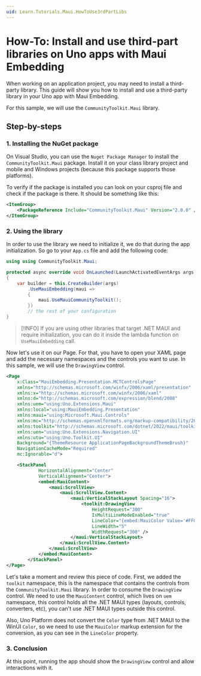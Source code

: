 ```yaml
---
uid: Learn.Tutorials.Maui.HowToUse3rdPartLibs
---
```


# How-To: Install and use third-part libraries on Uno apps with Maui Embedding

When working on an application project, you may need to install a third-party library. This guide will show you how to install and use a third-party library in your Uno app with Maui Embedding.

For this sample, we will use the `CommunityToolkit.Maui` library.

## Step-by-steps

### 1. Installing the NuGet package

On Visual Studio, you can use the `Nuget Package Manager` to install the `CommunityToolkit.Maui` package. Install it on your class library project and mobile and Windows projects (because this package supports those platforms).

To verify if the package is installed you can look on your csproj file and check if the package is there. It should be something like this:

```xml
<ItemGroup>
    <PackageReference Include="CommunityToolkit.Maui" Version="2.0.0" />
</ItemGroup>
```

### 2. Using the library

In order to use the library we need to initialize it, we do that during the app initialization. So go to your `App.cs` file and add the following code:

```csharp
using using CommunityToolkit.Maui;

protected async override void OnLaunched(LaunchActivatedEventArgs args)
{
    var builder = this.CreateBuilder(args)
        .UseMauiEmbedding(maui =>
        {
            maui.UseMauiCommunityToolkit();
        })
        // the rest of your configuration
}
```

> [!INFO]
> If you are using other libraries that target .NET MAUI and require initialization, you can do it inside the lambda function on `UseMauiEmbedding` call.

Now let's use it on our Page. For that, you have to open your XAML page and add the necessary namespaces and the controls you want to use. In this sample, we will use the `DrawingView` control.

```xml
<Page
	x:Class="MauiEmbedding.Presentation.MCTControlsPage"
	xmlns="http://schemas.microsoft.com/winfx/2006/xaml/presentation"
	xmlns:x="http://schemas.microsoft.com/winfx/2006/xaml"
	xmlns:d="http://schemas.microsoft.com/expression/blend/2008"
	xmlns:uem="using:Uno.Extensions.Maui"
	xmlns:local="using:MauiEmbedding.Presentation"
	xmlns:maui="using:Microsoft.Maui.Controls"
	xmlns:mc="http://schemas.openxmlformats.org/markup-compatibility/2006"
	xmlns:toolkit="http://schemas.microsoft.com/dotnet/2022/maui/toolkit"
	xmlns:uen="using:Uno.Extensions.Navigation.UI"
	xmlns:utu="using:Uno.Toolkit.UI"
	Background="{ThemeResource ApplicationPageBackgroundThemeBrush}"
	NavigationCacheMode="Required"
	mc:Ignorable="d">

    <StackPanel
			HorizontalAlignment="Center"
			VerticalAlignment="Center">
			<embed:MauiContent>
				<maui:ScrollView>
					<maui:ScrollView.Content>
						<maui:VerticalStackLayout Spacing="16">
							<toolkit:DrawingView
								HeightRequest="300"
								IsMultiLineModeEnabled="true"
								LineColor="{embed:MauiColor Value='#FF0000'}"
								LineWidth="5"
								WidthRequest="300" />
						</maui:VerticalStackLayout>
					</maui:ScrollView.Content>
				</maui:ScrollView>
			</embed:MauiContent>
		</StackPanel>
</Page>
```

Let's take a moment and review this piece of code. First, we added the `toolkit` namespace, this is the namespace that contains the controls from the `CommunityToolkit.Maui` library. In order to consume the `DrawingView` control. We need to use the `MauiContent` control, which lives on `uem` namespace, this control holds all the .NET MAUI types (layouts, controls, converters, etc), you can't use .NET MAUI types outside this control.

Also, Uno Platform does not convert the `Color` type from .NET MAUI to the WinUI `Color`, so we need to use the `MauiColor` markup extension for the conversion, as you can see in the `LineColor` property.

### 3. Conclusion

At this point, running the app should show the `DrawingView` control and allow interactions with it.